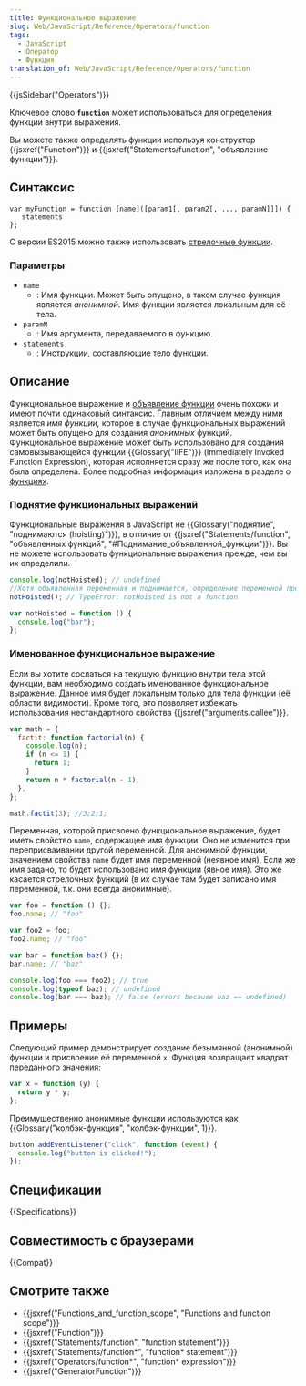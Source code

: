 ```yaml
---
title: Функциональное выражение
slug: Web/JavaScript/Reference/Operators/function
tags:
  - JavaScript
  - Оператор
  - Функция
translation_of: Web/JavaScript/Reference/Operators/function
---
```


{{jsSidebar("Operators")}}

Ключевое слово **`function`** может использоваться для определения функции внутри выражения.

Вы можете также определять функции используя конструктор {{jsxref("Function")}} и {{jsxref("Statements/function", "объявление функции")}}.

## Синтаксис

```
var myFunction = function [name]([param1[, param2[, ..., paramN]]]) {
   statements
};
```

С версии ES2015 можно также использовать [стрелочные функции](/ru/docs/Web/JavaScript/Reference/Functions/Arrow_functions).

### Параметры

- `name`
  - : Имя функции. Может быть опущено, в таком случае функция является _анонимной_. Имя функции является локальным для её тела.
- `paramN`
  - : Имя аргумента, передаваемого в функцию.
- `statements`
  - : Инструкции, составляющие тело функции.

## Описание

Функциональное выражение и [объявление функции](/ru/docs/Web/JavaScript/Reference/Statements/function) очень похожи и имеют почти одинаковый синтаксис. Главным отличием между ними является _имя функции,_ которое в случае функциональных выражений может быть опущено для создания _анонимных_ функций. Функциональное выражение может быть использовано для создания самовызывающейся функции {{Glossary("IIFE")}} (Immediately Invoked Function Expression), которая исполняется сразу же после того, как она была определена. Более подробная информация изложена в разделе о [функциях](/ru/docs/Web/JavaScript/Reference/Functions).

### Поднятие функциональных выражений

Функциональные выражения в JavaScript не {{Glossary("поднятие", "поднимаются (hoisting)")}}, в отличие от {{jsxref("Statements/function", "объявленных функций", "#Поднимание_объявленной_функции")}}. Вы не можете использовать функциональные выражения прежде, чем вы их определили.

```js
console.log(notHoisted); // undefined
//Хотя объявленная переменная и поднимается, определение переменной происходит позже
notHoisted(); // TypeError: notHoisted is not a function

var notHoisted = function () {
  console.log("bar");
};
```

### Именованное функциональное выражение

Если вы хотите сослаться на текущую функцию внутри тела этой функции, вам необходимо создать именованное функциональное выражение. Данное имя будет локальным только для тела функции (её области видимости). Кроме того, это позволяет избежать использования нестандартного свойства {{jsxref("arguments.callee")}}.

```js
var math = {
  factit: function factorial(n) {
    console.log(n);
    if (n <= 1) {
      return 1;
    }
    return n * factorial(n - 1);
  },
};

math.factit(3); //3;2;1;
```

Переменная, которой присвоено функциональное выражение, будет иметь свойство `name`, содержащее имя функции. Оно не изменится при переприсваивании другой переменной. Для анонимной функции, значением свойства `name` будет имя переменной (неявное имя). Если же имя задано, то будет использовано имя функции (явное имя). Это же касается стрелочных функций (в их случае там будет записано имя переменной, т.к. они всегда анонимные).

```js
var foo = function () {};
foo.name; // "foo"

var foo2 = foo;
foo2.name; // "foo"

var bar = function baz() {};
bar.name; // "baz"

console.log(foo === foo2); // true
console.log(typeof baz); // undefined
console.log(bar === baz); // false (errors because baz == undefined)
```

## Примеры

Следующий пример демонстрирует создание безымянной (анонимной) функции и присвоение её переменной `x`. Функция возвращает квадрат переданного значения:

```js
var x = function (y) {
  return y * y;
};
```

Преимущественно анонимные функции используются как {{Glossary("колбэк-функция", "колбэк-функции", 1)}}.

```js
button.addEventListener("click", function (event) {
  console.log("button is clicked!");
});
```

## Спецификации

{{Specifications}}

## Совместимость с браузерами

{{Compat}}

## Смотрите также

- {{jsxref("Functions_and_function_scope", "Functions and function scope")}}
- {{jsxref("Function")}}
- {{jsxref("Statements/function", "function statement")}}
- {{jsxref("Statements/function*", "function* statement")}}
- {{jsxref("Operators/function*", "function* expression")}}
- {{jsxref("GeneratorFunction")}}
